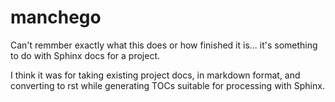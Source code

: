 # manchego

Can't remmber exactly what this does or how finished it is... it's something to do with Sphinx docs for a project.

I think it was for taking existing project docs, in markdown format, and converting to rst while generating TOCs suitable for processing with Sphinx.
